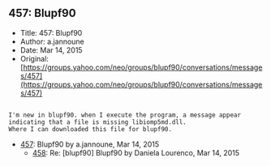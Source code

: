 ## 457: Blupf90

- Title: 457: Blupf90
- Author: a.jannoune
- Date: Mar 14, 2015
- Original: [https://groups.yahoo.com/neo/groups/blupf90/conversations/messages/457](https://groups.yahoo.com/neo/groups/blupf90/conversations/messages/457)

```

I'm new in blupf90. when I execute the program, a message appear indicating that a file is missing libiomp5md.dll.
Where I can downloaded this file for blupf90.
```

- [457](0457.md): Blupf90 by a.jannoune, Mar 14, 2015
    - [458](0458.md): Re: [blupf90] Blupf90 by Daniela Lourenco, Mar 14, 2015
